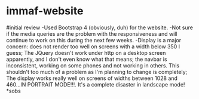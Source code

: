 # immaf-website
#initial review
-Used Bootstrap 4 (obviously, duh) for the website.
-Not sure if the media queries are the problem with the responsiveness and will continue to work on this during the next few weeks.
-Display is a major concern: does not render too well on screens with a width below 350 I guess;
The JQuery doesn't work under http on a desktop screen apparently, and I don't even know what that means;
the navbar is inconsistent, working on some phones and not working in others. This shouldn't too much of a problem as I'm planning to change is completely;
The display works really well on screens of widths between 1028 and 460...IN PORTRAIT MODE!!!. It's a complete disaster in landscape mode! *sobs
